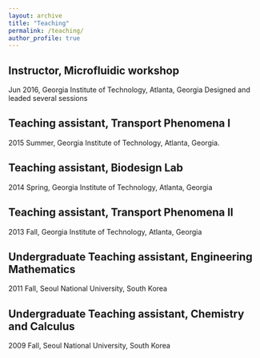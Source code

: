 ```yaml
---
layout: archive
title: "Teaching"
permalink: /teaching/
author_profile: true
---
```


## Instructor, Microfluidic workshop
Jun 2016, Georgia Institute of Technology, Atlanta, Georgia
Designed and leaded several sessions 

## Teaching assistant, Transport Phenomena Ι
2015 Summer, Georgia Institute of Technology, Atlanta, Georgia.
## Teaching assistant, Biodesign Lab
2014 Spring, Georgia Institute of Technology, Atlanta, Georgia
## Teaching assistant, Transport Phenomena ΙΙ
2013 Fall, Georgia Institute of Technology, Atlanta, Georgia
## Undergraduate Teaching assistant, Engineering Mathematics
2011 Fall, Seoul National University, South Korea
## Undergraduate Teaching assistant, Chemistry and Calculus
2009 Fall, Seoul National University, South Korea
